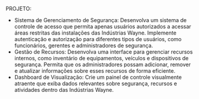PROJETO:
- Sistema de Gerenciamento de Segurança:
Desenvolva um sistema de controle de acesso que permita apenas
usuários autorizados a acessar áreas restritas das instalações das Indústrias
Wayne.
Implemente autenticação e autorização para diferentes tipos de usuários,
como funcionários, gerentes e administradores de segurança.
- Gestão de Recursos:
Desenvolva uma interface para gerenciar recursos internos, como
inventário de equipamentos, veículos e dispositivos de segurança.
Permita que os administradores possam adicionar, remover e atualizar
informações sobre esses recursos de forma eficiente.
- Dashboard de Visualização:
Crie um painel de controle visualmente atraente que exiba dados relevantes
sobre segurança, recursos e atividades dentro das Indústrias Wayne.


